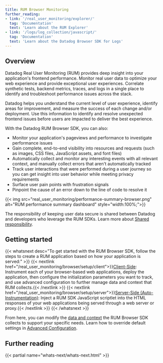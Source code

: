 ```yaml
---
title: RUM Browser Monitoring
further_reading:
- link: '/real_user_monitoring/explorer/'
  tag: 'Documentation'
  text: 'Learn about the RUM Explorer'
- link: '/logs/log_collection/javascript/'
  tag: 'Documentation'
  text: 'Learn about the Datadog Browser SDK for Logs'
---
```


## Overview

Datadog Real User Monitoring (RUM) provides deep insight into your application's frontend performance. Monitor real user data to optimize your web experience and provide exceptional user experiences. Correlate synthetic tests, backend metrics, traces, and logs in a single place to identify and troubleshoot performance issues across the stack.

Datadog helps you understand the current level of user experience, identify areas for improvement, and measure the success of each change and/or deployment. Use this information to identify and resolve unexpected frontend issues before users are impacted to deliver the best experience.

With the Datadog RUM Browser SDK, you can also:

- Monitor your application's pageviews and performance to investigate performance issues
- Gain complete, end-to-end visibility into resources and requests (such as images, CSS files, JavaScript assets, and font files)
- Automatically collect and monitor any interesting events with all relevant context, and manually collect errors that aren't automatically tracked
- Track user interactions that were performed during a user journey so you can get insight into user behavior while meeting privacy requirements
- Surface user pain points with frustration signals
- Pinpoint the cause of an error down to the line of code to resolve it

{{< img src="real_user_monitoring/performance-summary-browser.png" alt="RUM performance summary dashboard" style="width:100%;">}}

The responsibility of keeping user data secure is shared between Datadog and developers who leverage the RUM SDKs. Learn more about [Shared responsibility][1].

## Getting started

{{< whatsnext desc="To get started with the RUM Browser SDK, follow the steps to create a RUM application based on how your application is served:" >}}
  {{< nextlink href="/real_user_monitoring/browser/setup/client">}}<u>Client-Side</u>: Instrument each of your browser-based web applications, deploy the application, then configure the initialization parameters you want to track, and use advanced configuration to further manage data and context that RUM collects.{{< /nextlink >}}
  {{< nextlink href="/real_user_monitoring/browser/setup/server">}}<u>Server-Side (Auto-Instrumentation)</u>: Inject a RUM SDK JavaScript scriptlet into the HTML responses of your web applications being served through a web server or proxy.{{< /nextlink >}}
{{< /whatsnext >}}

From here, you can modify the [data and context][2] the RUM Browser SDK collects to support your specific needs. Learn how to override default settings in [Advanced Configuration][3].

## Further reading

{{< partial name="whats-next/whats-next.html" >}}

[1]: /data_security/real_user_monitoring/#shared-responsibility
[2]: /real_user_monitoring/browser/data_collected/
[3]: /real_user_monitoring/browser/advanced_configuration/
